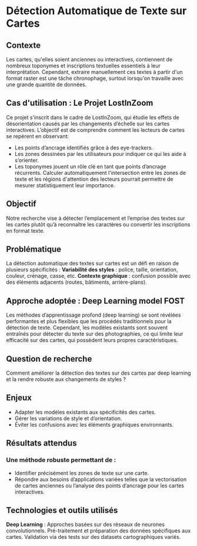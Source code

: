 # Détection Automatique de Texte sur Cartes
## Contexte

Les cartes, qu'elles soient anciennes ou interactives, contiennent de nombreux toponymes et inscriptions textuelles essentiels à leur interprétation. Cependant, extraire manuellement ces textes à partir d'un format raster est une tâche chronophage, surtout lorsqu'on travaille avec une grande quantité de données.

## Cas d'utilisation : Le Projet LostInZoom

Ce projet s'inscrit dans le cadre de LostInZoom, qui étudie les effets de désorientation causés par les changements d’échelle sur les cartes interactives. L’objectif est de comprendre comment les lecteurs de cartes se repèrent en observant: 
- Les points d’ancrage identifiés grâce à des eye-trackers.
- Les zones dessinées par les utilisateurs pour indiquer ce qui les aide à s’orienter.
- Les toponymes jouent un rôle clé en tant que points d’ancrage récurrents. Calculer automatiquement l'intersection entre les zones de texte et les régions d'attention des lecteurs pourrait permettre de mesurer statistiquement leur importance.

## Objectif
Notre recherche vise à détecter l’emplacement et l’emprise des textes sur les cartes plutôt qu’à reconnaître les caractères ou convertir les inscriptions en format texte.

## Problématique
La détection automatique des textes sur cartes est un défi en raison de plusieurs spécificités :
**Variabilité des styles** : police, taille, orientation, couleur, crénage, casse, etc.
**Contexte graphique** : confusion possible avec des éléments adjacents (routes, bâtiments, arrière-plans).

## Approche adoptée : **Deep Learning** model FOST
Les méthodes d’apprentissage profond (deep learning) se sont révélées performantes et plus flexibles que les procédés traditionnels pour la détection de texte. Cependant, les modèles existants sont souvent entraînés pour détecter du texte sur des photographies, ce qui limite leur efficacité sur des cartes, qui possèdent leurs propres caractéristiques.

## Question de recherche
Comment améliorer la détection des textes sur des cartes par deep learning et la rendre robuste aux changements de styles ?

## Enjeux
- Adapter les modèles existants aux spécificités des cartes.
- Gérer les variations de style et d’orientation.
- Éviter les confusions avec les éléments graphiques environnants.

## Résultats attendus
### Une méthode robuste permettant de :
- Identifier précisément les zones de texte sur une carte.
- Répondre aux besoins d’applications variées telles que la vectorisation de cartes anciennes ou l’analyse des points d’ancrage pour les cartes interactives.
  
## Technologies et outils utilisés
**Deep Learning** : Approches basées sur des réseaux de neurones convolutionnels.
Pré-traitement et préparation des données spécifiques aux cartes.
Validation via des tests sur des datasets cartographiques variés.
